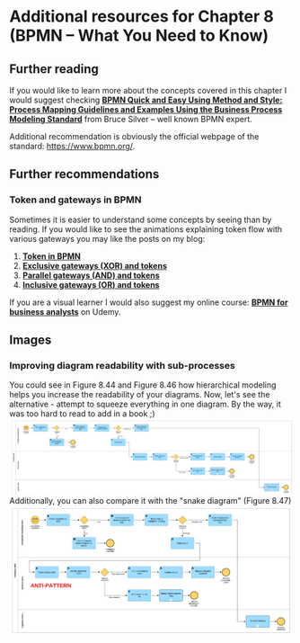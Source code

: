 # Additional resources for Chapter 8 (BPMN – What You Need to Know)

## Further reading
If you would like to learn more about the concepts covered in this chapter I would suggest checking **[BPMN Quick and Easy Using Method and Style: Process Mapping Guidelines and Examples Using the Business Process Modeling Standard](https://www.amazon.com/BPMN-Quick-Using-Method-Style-ebook/dp/B0DC4GSL83)** from Bruce Silver – well known BPMN expert.

Additional recommendation is obviously the official webpage of the standard: https://www.bpmn.org/.

## Further recommendations
### Token and gateways in BPMN
Sometimes it is easier to understand some concepts by seeing than by reading. If you would like to see the animations explaining token flow with various gateways you may like the posts on my blog:
1. **[Token in BPMN](https://bpmtips.com/token-in-bpmn/)**
2. **[Exclusive gateways (XOR) and tokens](https://bpmtips.com/exclusive-gateways-xor-and-tokens/)**
3. **[Parallel gateways (AND) and tokens](https://bpmtips.com/parallel-gateways-and-and-tokens/)**
4. **[Inclusive gateways (OR) and tokens](https://bpmtips.com/inclusive-gateways-or-and-tokens/)**

If you are a visual learner I would also suggest my online course: **[BPMN for business analysts](https://www.udemy.com/course/bpmn-for-business-analysts/?referralCode=19755495261FDCA2B4CA)** on Udemy.

## Images
### Improving diagram readability with sub-processes
You could see in Figure 8.44 and Figure 8.46 how hierarchical modeling helps you increase the readability of your diagrams. Now, let's see the alternative - attempt to squeeze everything in one diagram. By the way, it was too hard to read to add in a book ;)
![Big diagram](Diagram_with_all_the_content.png)
Additionally, you can also compare it with the "snake diagram" (Figure 8.47)
![Snake diagram](Snake_diagram.png)


